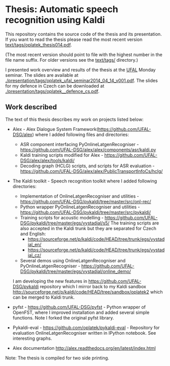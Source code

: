 Thesis: Automatic speech recognition using Kaldi
================================================
This repository contains the source code of the thesis and its presentation.
If you want to read the thesis please read the most recent version [text/tags/oplatek_thesis014.pdf](text/tags/oplatek_thesis014.pdf?raw=true). 

(The most recent version should point to file with the highest number in the file name suffix. For older versions see the [text/tags/](text/tags) directory.) 

I presented work overview and results of the thesis at the [UFAL](http://ufal.mff.cuni.cz/) Monday seminar.
The slides are available at [./presentation/tags/oplatek_ufal_seminar2014_04_14_v001.pdf](./presentation/tags/oplatek_ufal_seminar2014_04_14_v001.pdf?raw=true).
The slides for my defence in Czech can be downloaded at [./presentation/tags/oplatek__defence_cs.pdf](./presentation/tags/oplatek_defence_cs.pdf?raw=true).

Work described
--------------
The text of this thesis describes my work on projects listed below:

 * Alex - Alex Dialogue System Framework(https://github.com/UFAL-DSG/alex) where I added following files and directories:
    * ASR component interfacing PyOnlineLatgenRecogniser - https://github.com/UFAL-DSG/alex/alex/components/asr/kaldi.py
    * Kaldi training scripts modified for Alex - https://github.com/UFAL-DSG/alex/alex/tools/kaldi/
    * Decoding graph (HCLG) scripts, and scripts for ASR evaluation - https://github.com/UFAL-DSG/alex/alex/PublicTransportInfoCs/hclg/
 * The Kaldi toolkit - Speech recognition toolkit where I added following directories:
    * Implementation of OnlineLatgenRecogniser and utilities - https://github.com/UFAL-DSG/pykaldi/tree/master/src/onl-rec/
    * Python wrapper PyOnlineLatgenRecogniser and utilities - https://github.com/UFAL-DSG/pykaldi/tree/master/src/pykaldi/
    * Training scripts for acoustic modelling - https://github.com/UFAL-DSG/pykaldi/tree/master/egs/vystadial/s5/
      The training scripts are also accepted in the Kaldi trunk but they are separated for Czech and English:
         * https://sourceforge.net/p/kaldi/code/HEAD/tree/trunk/egs/vystadial_en/
         * https://sourceforge.net/p/kaldi/code/HEAD/tree/trunk/egs/vystadial_cz/
    * Several demos using OnlineLatgenRecogniser and PyOnlineLatgenRecogniser - https://github.com/UFAL-DSG/pykaldi/tree/master/egs/vystadial/online_demo/

   I am developing the new features in https://github.com/UFAL-DSG/pykaldi repository which I mirror back to my Kaldi sandbox http://sourceforge.net/p/kaldi/code/HEAD/tree/sandbox/oplatek2 which  can be merged to Kaldi trunk.
   
 * pyfst - https://github.com/UFAL-DSG/pyfst - Python wrapper of OpenFST, where I improved installation and added several simple functions. Note I forked the original pyfst library.

 * Pykaldi-eval - https://github.com/oplatek/pykaldi-eval - Repository for evaluation OnlineLatgenRecogniser written in IPython notebook. See interesting graphs.
   
 * Alex documentation http://alex.readthedocs.org/en/latest/index.html


 Note: The thesis is compiled for two side printing.
